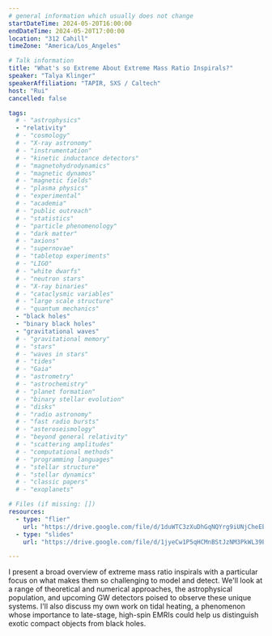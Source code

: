 ```yaml
---
# general information which usually does not change
startDateTime: 2024-05-20T16:00:00
endDateTime: 2024-05-20T17:00:00
location: "312 Cahill"
timeZone: "America/Los_Angeles"

# Talk information
title: "What's so Extreme About Extreme Mass Ratio Inspirals?"
speaker: "Talya Klinger"
speakerAffiliation: "TAPIR, SXS / Caltech"
host: "Rui"
cancelled: false

tags:
  # - "astrophysics"
  - "relativity"
  # - "cosmology"
  # - "X-ray astronomy"
  # - "instrumentation"
  # - "kinetic inductance detectors"
  # - "magnetohydrodynamics"
  # - "magnetic dynamos"
  # - "magnetic fields"
  # - "plasma physics"
  # - "experimental"
  # - "academia"
  # - "public outreach"
  # - "statistics"
  # - "particle phenomenology"
  # - "dark matter"
  # - "axions"
  # - "supernovae"
  # - "tabletop experiments"
  # - "LIGO"
  # - "white dwarfs"
  # - "neutron stars"
  # - "X-ray binaries"
  # - "cataclysmic variables"
  # - "large scale structure"
  # - "quantum mechanics"
  - "black holes"
  - "binary black holes"
  - "gravitational waves"
  # - "gravitational memory"
  # - "stars"
  # - "waves in stars"
  # - "tides"
  # - "Gaia"
  # - "astrometry"
  # - "astrochemistry"
  # - "planet formation"
  # - "binary stellar evolution"
  # - "disks"
  # - "radio astronomy"
  # - "fast radio bursts"
  # - "asteroseismology"
  # - "beyond general relativity"
  # - "scattering amplitudes"
  # - "computational methods"
  # - "programming languages"
  # - "stellar structure"
  # - "stellar dynamics"
  # - "classic papers"
  # - "exoplanets"

# Files (if missing: [])
resources:
  - type: "flier"
    url: "https://drive.google.com/file/d/1duWTC3zXuDhGqNQYrg9iUNjCheEEnkPQ/view?usp=drive_link"
  - type: "slides"
    url: "https://drive.google.com/file/d/1jyeCw1P5qHCMnBStJzNM3PkWL39E2HFR/view?usp=drive_link"

---
```


I present a broad overview of extreme mass ratio inspirals with a particular focus on what makes them so challenging to model and detect.
We'll look at a range of theoretical and numerical approaches, the astrophysical population, and upcoming GW detectors poised to observe these unique systems.
I'll also discuss my own work on tidal heating, a phenomenon whose importance to late-stage, high-spin EMRIs could help us distinguish exotic compact objects from black holes.
